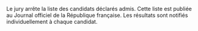 Le jury arrête la liste des candidats déclarés admis. Cette liste est publiée au Journal officiel de la République française. Les résultats sont notifiés individuellement à chaque candidat.

